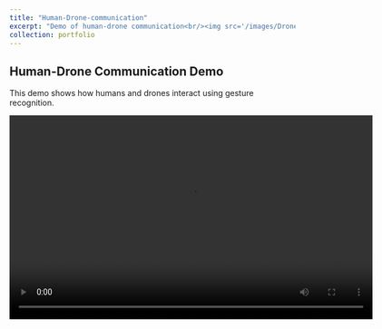 ```yaml
---
title: "Human-Drone-communication"
excerpt: "Demo of human-drone communication<br/><img src='/images/Drones.webp'>"
collection: portfolio
---
```


## Human-Drone Communication Demo

This demo shows how humans and drones interact using gesture recognition.

<video width="640" height="360" controls>
  <source src="/assets/DEMO-final.mov" type="video/quicktime">
  Your browser does not support the video tag.
</video>
